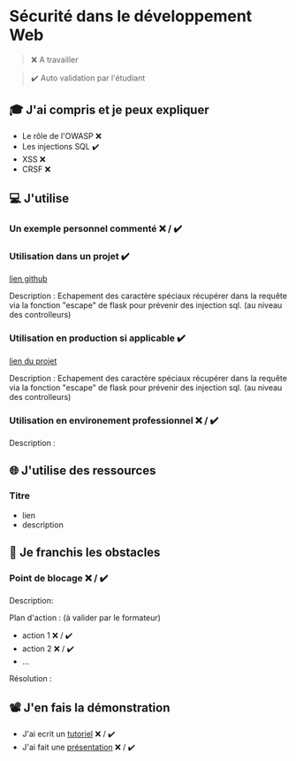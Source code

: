 # Sécurité dans le développement Web

> ❌ A travailler

> ✔️ Auto validation par l'étudiant

## 🎓 J'ai compris et je peux expliquer

- Le rôle de l'OWASP ❌
- Les injections SQL ✔️
- XSS ❌
- CRSF ❌

## 💻 J'utilise

### Un exemple personnel commenté ❌ / ✔️

### Utilisation dans un projet ✔️

[lien github](https://github.com/JTissot-Dev/CoopImmoGestion)

Description : Echapement des caractère spéciaux récupérer dans la requête via la fonction "escape" de flask pour prévenir des injection sql. (au niveau des controlleurs)

### Utilisation en production si applicable ✔️

[lien du projet](https://coopimmogestion.fly.dev/connexion)

Description : Echapement des caractère spéciaux récupérer dans la requête via la fonction "escape" de flask pour prévenir des injection sql. (au niveau des controlleurs)

### Utilisation en environement professionnel ❌ / ✔️

Description :

## 🌐 J'utilise des ressources

### Titre

- lien
- description

## 🚧 Je franchis les obstacles

### Point de blocage ❌ / ✔️

Description:

Plan d'action : (à valider par le formateur)

- action 1 ❌ / ✔️
- action 2 ❌ / ✔️
- ...

Résolution :

## 📽️ J'en fais la démonstration

- J'ai ecrit un [tutoriel](...) ❌ / ✔️
- J'ai fait une [présentation](...) ❌ / ✔️
